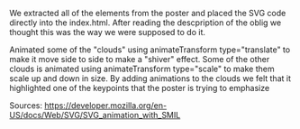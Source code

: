 We extracted all of the elements from the poster and placed the SVG code directly into the index.html. After reading the descpription of the oblig we thought this was the way we were supposed to do it.

Animated some of the "clouds" using animateTransform type="translate" to make it move side to side to make a "shiver" effect.
Some of the other clouds is animated using animateTransform type="scale" to make them scale up and down in size.
By adding animations to the clouds we felt that it highlighted one of the keypoints that the poster is trying to emphasize

Sources:
https://developer.mozilla.org/en-US/docs/Web/SVG/SVG_animation_with_SMIL 